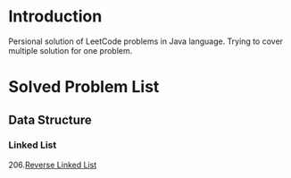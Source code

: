 # Introduction
Persional solution of LeetCode problems in Java language. Trying to cover multiple solution for one problem.

# Solved Problem List
## Data Structure
### Linked List

206.[Reverse Linked List](./note/206.reverse-linked-list.md)
